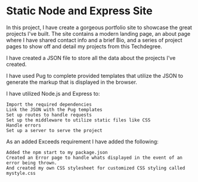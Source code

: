 # Static Node and Express Site
 
In this project, I have create a gorgeous portfolio site to showcase the great projects I've built. The site contains a modern landing page, an about page where I have shared contact info and a brief Bio, and a series of project pages to show off and detail my projects from this Techdegree.

I have created a JSON file to store all the data about the projects I've created.

I have used Pug to complete provided templates that utilize the JSON to generate the markup that is displayed in the browser.

I have utilized Node.js and Express to:

    Import the required dependencies
    Link the JSON with the Pug templates
    Set up routes to handle requests
    Set up the middleware to utilize static files like CSS
    Handle errors
    Set up a server to serve the project

As an added Exceeds requirement I have added the following:

    Added the npm start to my package.json
    Created an Error page to handle whats displayed in the event of an error being thrown. 
    And created my own CSS stylesheet for customized CSS styling called mystyle.css
